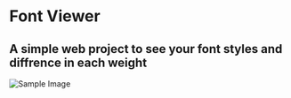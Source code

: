 # Font Viewer
## A simple web project to see your font styles and diffrence in each weight

![Sample Image](/sample.jpg)